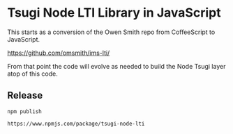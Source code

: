 
Tsugi Node LTI Library in JavaScript
====================================

This starts as a conversion of the Owen Smith repo from CoffeeScript to JavaScript.

   https://github.com/omsmith/ims-lti/
  
From that point the code will evolve as needed to build the Node Tsugi layer 
atop of this code.

Release
-------

    npm publish 

    https://www.npmjs.com/package/tsugi-node-lti


